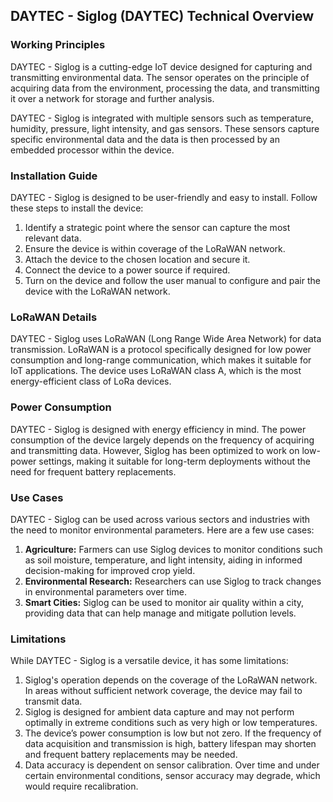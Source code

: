 ## DAYTEC - Siglog (DAYTEC) Technical Overview

### Working Principles

DAYTEC - Siglog is a cutting-edge IoT device designed for capturing and transmitting environmental data. The sensor operates on the principle of acquiring data from the environment, processing the data, and transmitting it over a network for storage and further analysis.

DAYTEC - Siglog is integrated with multiple sensors such as temperature, humidity, pressure, light intensity, and gas sensors. These sensors capture specific environmental data and the data is then processed by an embedded processor within the device.

### Installation Guide

DAYTEC - Siglog is designed to be user-friendly and easy to install. Follow these steps to install the device:

1. Identify a strategic point where the sensor can capture the most relevant data.
2. Ensure the device is within coverage of the LoRaWAN network.
3. Attach the device to the chosen location and secure it.
4. Connect the device to a power source if required.
5. Turn on the device and follow the user manual to configure and pair the device with the LoRaWAN network.

### LoRaWAN Details

DAYTEC - Siglog uses LoRaWAN (Long Range Wide Area Network) for data transmission. LoRaWAN is a protocol specifically designed for low power consumption and long-range communication, which makes it suitable for IoT applications. The device uses LoRaWAN class A, which is the most energy-efficient class of LoRa devices.

### Power Consumption

DAYTEC - Siglog is designed with energy efficiency in mind. The power consumption of the device largely depends on the frequency of acquiring and transmitting data. However, Siglog has been optimized to work on low-power settings, making it suitable for long-term deployments without the need for frequent battery replacements.

### Use Cases

DAYTEC - Siglog can be used across various sectors and industries with the need to monitor environmental parameters. Here are a few use cases:

1. **Agriculture:** Farmers can use Siglog devices to monitor conditions such as soil moisture, temperature, and light intensity, aiding in informed decision-making for improved crop yield.
2. **Environmental Research:** Researchers can use Siglog to track changes in environmental parameters over time.
3. **Smart Cities:** Siglog can be used to monitor air quality within a city, providing data that can help manage and mitigate pollution levels.

### Limitations

While DAYTEC - Siglog is a versatile device, it has some limitations:

1. Siglog's operation depends on the coverage of the LoRaWAN network. In areas without sufficient network coverage, the device may fail to transmit data.
2. Siglog is designed for ambient data capture and may not perform optimally in extreme conditions such as very high or low temperatures.
3. The device’s power consumption is low but not zero. If the frequency of data acquisition and transmission is high, battery lifespan may shorten and frequent battery replacements may be needed.
4. Data accuracy is dependent on sensor calibration. Over time and under certain environmental conditions, sensor accuracy may degrade, which would require recalibration.

